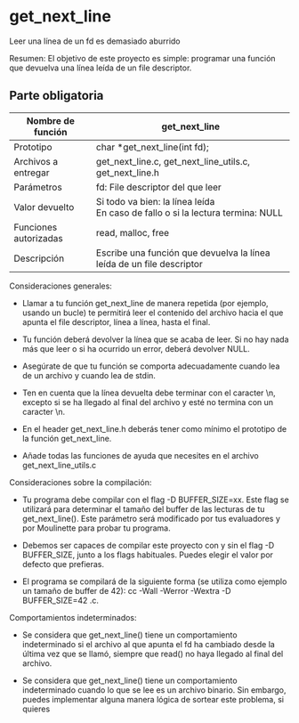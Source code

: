 # get_next_line
Leer una línea de un fd es demasiado aburrido

Resumen: El objetivo de este proyecto es simple: programar una función que devuelva una línea leída de un file descriptor.

## Parte obligatoria
| Nombre de función | get_next_line |
|-|-|
| Prototipo | char *get_next_line(int fd); |
| Archivos a entregar | get_next_line.c, get_next_line_utils.c, get_next_line.h |
| Parámetros | fd: File descriptor del que leer |
| Valor devuelto | Si todo va bien: la línea leída<br>En caso de fallo o si la lectura termina: NULL |
| Funciones autorizadas | read, malloc, free |
| Descripción | Escribe una función que devuelva la línea leída de un file descriptor

Consideraciones generales:
- Llamar a tu función get_next_line de manera repetida (por ejemplo, usando un bucle)
te permitirá leer el contenido del archivo hacia el que apunta el file descriptor,
línea a línea, hasta el final.

- Tu función deberá devolver la línea que se acaba de leer.
Si no hay nada más que leer o si ha ocurrido un error, deberá devolver NULL.

- Asegúrate de que tu función se comporta adecuadamente cuando lea de un archivo
y cuando lea de stdin.

- Ten en cuenta que la línea devuelta debe terminar con el caracter \n, excepto
si se ha llegado al final del archivo y esté no termina con un caracter \n.

- En el header get_next_line.h deberás tener como mínimo el prototipo de la función get_next_line.

- Añade todas las funciones de ayuda que necesites en el archivo get_next_line_utils.c

Consideraciones sobre la compilación:
- Tu programa debe compilar con el flag -D BUFFER_SIZE=xx.
Este flag se utilizará para determinar el tamaño del buffer de las lecturas de tu get_next_line().
Este parámetro será modificado por tus evaluadores y por Moulinette para probar tu programa.

- Debemos ser capaces de compilar este proyecto con y sin el flag -D
BUFFER_SIZE, junto a los flags habituales. Puedes elegir el valor por
defecto que prefieras.

- El programa se compilará de la siguiente forma (se utiliza como ejemplo un tamaño
de buffer de 42): cc -Wall -Werror -Wextra -D BUFFER_SIZE=42 <archivos>.c.

Comportamientos indeterminados:
- Se considera que get_next_line() tiene un comportamiento indeterminado si el
archivo al que apunta el fd ha cambiado desde la última vez que se llamó, siempre
que read() no haya llegado al final del archivo.

- Se considera que get_next_line() tiene un comportamiento indeterminado cuando
lo que se lee es un archivo binario. Sin embargo, puedes implementar alguna manera
lógica de sortear este problema, si quieres